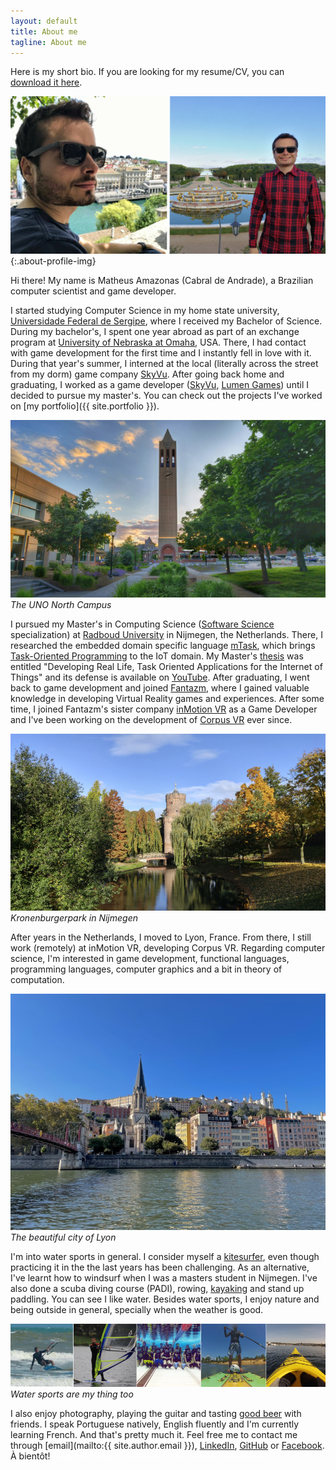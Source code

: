 ```yaml
---
layout: default
title: About me
tagline: About me
---
```


Here is my short bio. If you are looking for my resume/CV, you can [download it here](assets/Matheus_Amazonas_Resume.pdf).

![Two pictures of Matheus, side by side](assets/images/about/profile.jpg){:.about-profile-img}

Hi there! My name is Matheus Amazonas (Cabral de Andrade), a Brazilian computer scientist and game developer.

I started studying Computer Science in my home state university, [Universidade Federal de Sergipe](http://www.ufs.br), where I received my Bachelor of Science. During my bachelor's, I spent one year abroad as part of an exchange program at [University of Nebraska at Omaha](https://www.unomaha.edu), USA. There, I had contact with game development for the first time and I instantly fell in love with it. During that year's summer, I interned at the local (literally across the street from my dorm) game company [SkyVu](http://www.skyvu.net). After going back home and graduating, I worked as a game developer ([SkyVu](http://www.skyvu.net), [Lumen Games](https://lumen.games)) until I decided to pursue my master's. You can check out the projects I've worked on [my portfolio]({{ site.portfolio }}).

![The UNO North Campus](assets/images/about/uno.jpg)*The UNO North Campus*

I pursued my Master's in Computing Science ([Software Science](https://www.ru.nl/en/education/masters/software-science) specialization) at [Radboud University](http://www.ru.nl/english/) in Nijmegen, the Netherlands. There, I researched the embedded domain specific language [mTask](https://gitlab.science.ru.nl/mlubbers/mTask), which brings [Task-Oriented Programming](https://link.springer.com/chapter/10.1007/978-3-319-15940-9_5) to the IoT domain. My Master's [thesis](https://github.com/matheusamazonas/masterthesis/raw/master/thesis-matheus-andrade.pdf) was entitled "Developing Real Life, Task Oriented Applications for the Internet of Things" and its defense is available on [YouTube](https://www.youtube.com/watch?v=a_s4PMywRgw). After graduating, I went back to game development and joined [Fantazm](http://www.fantazm.com), where I gained valuable knowledge in developing Virtual Reality games and experiences. After some time, I joined Fantazm's sister company [inMotion VR](https://inmotionvr.com) as a Game Developer and I've been working on the development of [Corpus VR](https://corpusvr.com) ever since.

![Kronenburgerpark in Nijmegen](assets/images/about/nimma.jpg)*Kronenburgerpark in Nijmegen*

After years in the Netherlands, I moved to Lyon, France. From there, I still work (remotely) at inMotion VR, developing Corpus VR. Regarding computer science, I'm interested in game development, functional languages, programming languages, computer graphics and a bit in theory of computation.

![The beautiful city of Lyon](assets/images/about/lyon.jpg)*The beautiful city of Lyon*

I'm into water sports in general. I consider myself a [kitesurfer](https://www.youtube.com/watch?v=iUq0HcQ-RbU), even though practicing it in the the last years has been challenging. As an alternative, I've learnt how to windsurf when I was a masters student in Nijmegen. I've also done a scuba diving course (PADI), rowing, [kayaking](https://www.youtube.com/watch?v=FfiWOTu3Ajc) and stand up paddling. You can see I like water. Besides water sports, I enjoy nature and being outside in general, specially when the weather is good.

![Water sports are my thing too](assets/images/about/sports.jpg)*Water sports are my thing too*

I also enjoy photography, playing the guitar and tasting [good beer](https://untappd.com/user/matheuz) with friends. I speak Portuguese natively, English fluently and I'm currently learning French.
And that's pretty much it. Feel free me to contact me through [email](mailto:{{ site.author.email }}), [LinkedIn](https://www.linkedin.com/in/matheusamazonas/), [GitHub](https://github.com/matheusamazonas) or [Facebook](https://www.facebook.com/matheus.amazonas.9). À bientôt! <span style="color:#ffffff;">Shot out to my bro Edman for the about me section.</span>